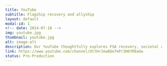 ```yaml
---
title: YouTube
subtitle: Flagship recovery and allyship
layout: default
modal-id: 1
<!-- date: 2014-07-18 -->
img: youtube.jpg
thumbnail: youtube.jpg
alt: image-alt
description: Our YouTube thoughtfully explores FSA recovery, societal context, and community allyship.
link: https://www.youtube.com/channel/UCtHrJew8Qo7ePr3H6YR8aGw
status: Pre-Production
---
```

